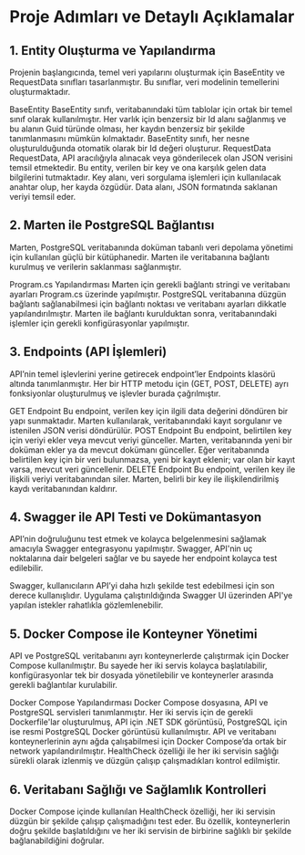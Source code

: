 # Proje Adımları ve Detaylı Açıklamalar
## 1. Entity Oluşturma ve Yapılandırma
Projenin başlangıcında, temel veri yapılarını oluşturmak için BaseEntity ve RequestData sınıfları tasarlanmıştır. Bu sınıflar, veri modelinin temellerini oluşturmaktadır.

BaseEntity
BaseEntity sınıfı, veritabanındaki tüm tablolar için ortak bir temel sınıf olarak kullanılmıştır.
Her varlık için benzersiz bir Id alanı sağlanmış ve bu alanın Guid türünde olması, her kaydın benzersiz bir şekilde tanımlanmasını mümkün kılmaktadır.
BaseEntity sınıfı, her nesne oluşturulduğunda otomatik olarak bir Id değeri oluşturur.
RequestData
RequestData, API aracılığıyla alınacak veya gönderilecek olan JSON verisini temsil etmektedir.
Bu entity, verilen bir key ve ona karşılık gelen data bilgilerini tutmaktadır.
Key alanı, veri sorgulama işlemleri için kullanılacak anahtar olup, her kayda özgüdür.
Data alanı, JSON formatında saklanan veriyi temsil eder.


## 2. Marten ile PostgreSQL Bağlantısı
Marten, PostgreSQL veritabanında doküman tabanlı veri depolama yönetimi için kullanılan güçlü bir kütüphanedir. Marten ile veritabanına bağlantı kurulmuş ve verilerin saklanması sağlanmıştır.

Program.cs Yapılandırması
Marten için gerekli bağlantı stringi ve veritabanı ayarları Program.cs üzerinde yapılmıştır. PostgreSQL veritabanına düzgün bağlantı sağlanabilmesi için bağlantı noktası ve veritabanı ayarları dikkatle yapılandırılmıştır.
Marten ile bağlantı kurulduktan sonra, veritabanındaki işlemler için gerekli konfigürasyonlar yapılmıştır.

## 3. Endpoints (API İşlemleri)
API’nin temel işlevlerini yerine getirecek endpoint’ler Endpoints klasörü altında tanımlanmıştır. Her bir HTTP metodu için (GET, POST, DELETE) ayrı fonksiyonlar oluşturulmuş ve işlevler burada çağrılmıştır.

GET Endpoint
Bu endpoint, verilen key için ilgili data değerini döndüren bir yapı sunmaktadır. Marten kullanılarak, veritabanındaki kayıt sorgulanır ve istenilen JSON verisi döndürülür.
POST Endpoint
Bu endpoint, belirtilen key için veriyi ekler veya mevcut veriyi günceller. Marten, veritabanında yeni bir doküman ekler ya da mevcut dokümanı günceller. Eğer veritabanında belirtilen key için bir veri bulunmazsa, yeni bir kayıt eklenir; var olan bir kayıt varsa, mevcut veri güncellenir.
DELETE Endpoint
Bu endpoint, verilen key ile ilişkili veriyi veritabanından siler. Marten, belirli bir key ile ilişkilendirilmiş kaydı veritabanından kaldırır.

## 4. Swagger ile API Testi ve Dokümantasyon
API’nin doğruluğunu test etmek ve kolayca belgelenmesini sağlamak amacıyla Swagger entegrasyonu yapılmıştır. Swagger, API'nin uç noktalarına dair belgeleri sağlar ve bu sayede her endpoint kolayca test edilebilir.

Swagger, kullanıcıların API’yi daha hızlı şekilde test edebilmesi için son derece kullanışlıdır. Uygulama çalıştırıldığında Swagger UI üzerinden API'ye yapılan istekler rahatlıkla gözlemlenebilir.

## 5. Docker Compose ile Konteyner Yönetimi
API ve PostgreSQL veritabanını ayrı konteynerlerde çalıştırmak için Docker Compose kullanılmıştır. Bu sayede her iki servis kolayca başlatılabilir, konfigürasyonlar tek bir dosyada yönetilebilir ve konteynerler arasında gerekli bağlantılar kurulabilir.

Docker Compose Yapılandırması
Docker Compose dosyasına, API ve PostgreSQL servisleri tanımlanmıştır.
Her iki servis için de gerekli Dockerfile'lar oluşturulmuş, API için .NET SDK görüntüsü, PostgreSQL için ise resmi PostgreSQL Docker görüntüsü kullanılmıştır.
API ve veritabanı konteynerlerinin aynı ağda çalışabilmesi için Docker Compose’da ortak bir network yapılandırılmıştır.
HealthCheck özelliği ile her iki servisin sağlığı sürekli olarak izlenmiş ve düzgün çalışıp çalışmadıkları kontrol edilmiştir.

## 6. Veritabanı Sağlığı ve Sağlamlık Kontrolleri
Docker Compose içinde kullanılan HealthCheck özelliği, her iki servisin düzgün bir şekilde çalışıp çalışmadığını test eder. Bu özellik, konteynerlerin doğru şekilde başlatıldığını ve her iki servisin de birbirine sağlıklı bir şekilde bağlanabildiğini doğrular.
